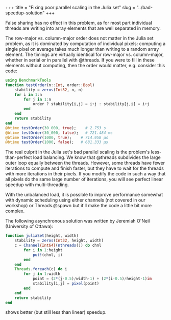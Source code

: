 +++
title = "Fixing poor parallel scaling in the Julia set"
slug = "../bad-speedup-solution"
+++

False sharing has no effect in this problem, as for most part individual threads are writing into array elements that
are well separated in memory.

The row-major vs. column-major order does not matter in the Julia set problem, as it is dominated by computation of
individual pixels: computing a single pixel on average takes much longer than writing to a random array element. The
timings are virtually identical for row-major vs. column-major, whether in serial or in parallel with @threads. If you
were to fill in these elements without computing, then the order would matter, e.g. consider this code:

```jl
using BenchmarkTools
function testOrder(n::Int, order::Bool)
    stability = zeros(Int32, n, n)
    for i in 1:n
        for j in 1:n
            order ? stability[i,j] = i+j : stability[j,i] = i+j
        end
    end
    return stability
end
@btime testOrder(30_000, true);    # 2.753 s
@btime testOrder(30_000, false);   # 721.484 ms
@btime testOrder(1000, true);    # 714.958 μs
@btime testOrder(1000, false);   # 681.333 μs
```

The real culprit in the Julia set's bad parallel scaling is the problem's less-than-perfect load balancing. We know that
@threads subdivides the large outer loop equally between the threads. However, some threads have fewer iterations to
compute and finish faster, but they have to wait for the threads with more iterations in their pixels. If you modify the
code in such a way that all pixels do the same large number of iterations, you will see perfect linear speedup with
multi-threading.

With the unbalanced load, it is possible to improve performance somewhat with dynamic scheduling using either channels
(not covered in our workshop) or Threads.@spawn but it'll make the code a little bit more complex.

The following asynchronous solution was written by Jeremiah O'Neil (University of Ottawa):

```jl
function juliaSet(height, width)
    stability = zeros(Int32, height, width)
    c = Channel{Int64}(nthreads()) do chnl
        for i in 1:height
            put!(chnl, i)
        end
    end
    Threads.foreach(c) do i
        for j in 1:width
            point = (2*(j-0.5)/width-1) + (2*(i-0.5)/height-1)im
            stability[i,j] = pixel(point)
        end
    end
    return stability
end
```

shows better (but still less than linear) speedup.
